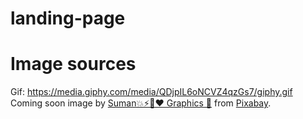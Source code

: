 # landing-page

# Image sources
Gif: https://media.giphy.com/media/QDjpIL6oNCVZ4qzGs7/giphy.gif
Coming soon image by [Suman💥⚡🎨♥️ Graphics 🎨](https://pixabay.com/users/sumansarkar-25322398/?utm_source=link-attribution&utm_medium=referral&utm_campaign=image&utm_content=7154976) from [Pixabay](https://pixabay.com//?utm_source=link-attribution&utm_medium=referral&utm_campaign=image&utm_content=7154976).